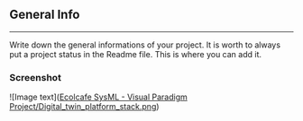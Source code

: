 ## General Info
***
Write down the general informations of your project. It is worth to always put a project status in the Readme file. This is where you can add it.
### Screenshot
![Image text]([Ecolcafe SysML - Visual Paradigm Project/Digital_twin_platform_stack.png](https://github.com/digitaltwinconsortium/EcolCafe-Industrie-4.0/blob/1e9ac40e3574645355354e8f7efa6926c46b5660/Ecolcafe%20SysML%20-%20Visual%20Paradigm%20Project/Digital_twin_platform_stack.png))

